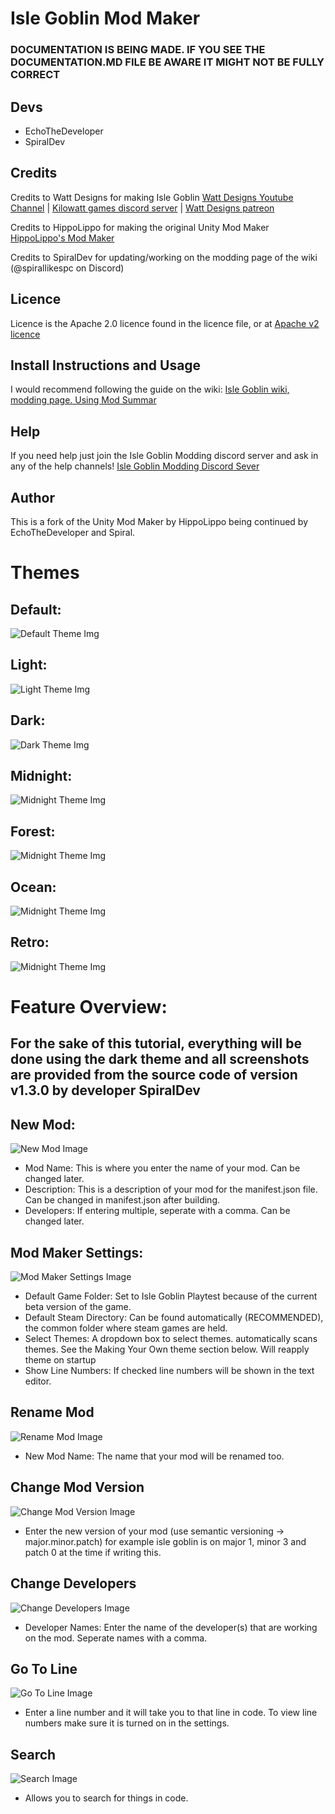 # Isle Goblin Mod Maker

### DOCUMENTATION IS BEING MADE. IF YOU SEE THE DOCUMENTATION.MD FILE BE AWARE IT MIGHT NOT BE FULLY CORRECT

## Devs

* EchoTheDeveloper
* SpiralDev

## Credits
Credits to Watt Designs for making Isle Goblin [Watt Designs Youtube Channel](https://www.youtube.com/@WattDesigns) | [Kilowatt games discord server](https://discord.gg/TM8n7ENJPa) | [Watt Designs patreon](https://www.patreon.com/WattDesigns)

Credits to HippoLippo for making the original Unity Mod Maker [HippoLippo's Mod Maker](https://github.com/HippoLippo/Unity-Mod-Maker)

Credits to SpiralDev for updating/working on the modding page of the wiki (@spirallikespc on Discord)

## Licence

Licence is the Apache 2.0 licence found in the licence file, or at [Apache v2 licence](https://www.apache.org/licenses/LICENSE-2.0)

## Install Instructions and Usage

I would recommend following the guide on the wiki: [Isle Goblin wiki, modding page. Using Mod Summar](https://islegoblin.wiki/wiki/Modding_for_Isle_Goblin#Using_Mods_Summary)

## Help

If you need help just join the Isle Goblin Modding discord server and ask in any of the help channels! [Isle Goblin Modding Discord Sever](https://discord.gg/vKy7YHPMmx)

## Author

This is a fork of the Unity Mod Maker by HippoLippo being continued by EchoTheDeveloper and Spiral.

# Themes

## Default:
![Default Theme Img](github/imgs/themes/default.png)
## Light:
![Light Theme Img](github/imgs/themes/light.png)
## Dark:
![Dark Theme Img](github/imgs/themes/dark.png)
## Midnight:
![Midnight Theme Img](github/imgs/themes/midnight.png)
## Forest:
![Midnight Theme Img](github/imgs/themes/forest.png)
## Ocean:
![Midnight Theme Img](github/imgs/themes/ocean.png)
## Retro:
![Midnight Theme Img](github/imgs/themes/retro.png)

# Feature Overview:
## For the sake of this tutorial, everything will be done using the dark theme and all screenshots are provided from the source code of version v1.3.0 by developer SpiralDev
## New Mod:
![New Mod Image](github/imgs/readme/newmod.png)
* Mod Name: This is where you enter the name of your mod. Can be changed later.
* Description: This is a description of your mod for the manifest.json file. Can be changed in manifest.json after building.
* Developers: If entering multiple, seperate with a comma. Can be changed later.

## Mod Maker Settings:
![Mod Maker Settings Image](github/imgs/readme/igmm_settings.png)
* Default Game Folder: Set to Isle Goblin Playtest because of the current beta version of the game.
* Default Steam Directory: Can be found automatically (RECOMMENDED), the common folder where steam games are held.
* Select Themes: A dropdown box to select themes. automatically scans themes. See the Making Your Own theme section below. Will reapply theme on startup
* Show Line Numbers: If checked line numbers will be shown in the text editor.

## Rename Mod
![Rename Mod Image](github/imgs/readme/rename.png)
* New Mod Name: The name that your mod will be renamed too.

## Change Mod Version
![Change Mod Version Image](github/imgs/readme/changeversion.png)
* Enter the new version of your mod (use semantic versioning -> major.minor.patch) for example isle goblin is on major 1, minor 3 and patch 0 at the time if writing this.

## Change Developers
![Change Developers Image](github/imgs/readme/changedevs.png)
* Developer Names: Enter the name of the developer(s) that are working on the mod. Seperate names with a comma.

## Go To Line
![Go To Line Image](github/imgs/readme/linenumber.png)
* Enter a line number and it will take you to that line in code. To view line numbers make sure it is turned on in the settings.

## Search
![Search Image](github/imgs/readme/search.png)
* Allows you to search for things in code.
